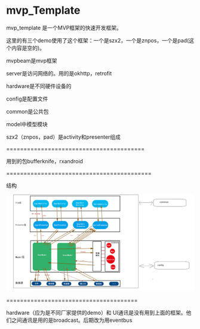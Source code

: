 # mvp_Template

mvp_template 是一个MVP框架的快速开发框架。

这里的有三个demo使用了这个框架：一个是szx2，一个是znpos，一个是pad(这个内容是空的)。

mvpbeam是mvp框架

server是访问网络的。用的是okhttp，retrofit

hardware是不同硬件设备的

config是配置文件

common是公共包

model中模型模块

szx2（znpos，pad）是activity和presenter组成

========================================

用到的包bufferknife，rxandroid

==========================================

结构

<img src="https://raw.githubusercontent.com/whtchl/mvp_Template/master/art/1.png"/>

======================================

hardware（应为是不同厂家提供的demo）和 UI通讯是没有用到上面的框架。他们之间通讯是用的是broadcast。后期改为用eventbus
 
